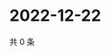 # 2022-12-22

共 0 条

<!-- BEGIN WEIBO -->
<!-- 最后更新时间 Thu Dec 22 2022 23:15:05 GMT+0800 (China Standard Time) -->

<!-- END WEIBO -->
